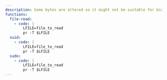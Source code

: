 ```yaml
---
description: Some bytes are altered so it might not be suitable for binary files.
functions:
  file-read:
    - code: |
        LFILE=file_to_read
        pr -T $LFILE
  suid:
    - code: |
        LFILE=file_to_read
        pr -T $LFILE
  sudo:
    - code: |
        LFILE=file_to_read
        pr -T $LFILE
---
```

